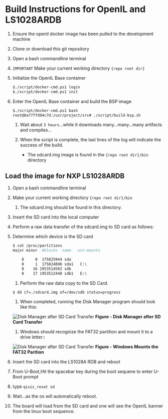 # Build Instructions for OpenIL and LS1028ARDB

1. Ensure the openil docker image has been pulled to the development machine
2. Clone or download this git repository
3. Open a bash commandline terminal
1. `IMPORTANT` Make your current working directory `{repo root dir}`
2. Initialize the OpenIL Base container

   ~~~bash
   $./script/docker-cmd.ps1 login
   $./script/docker-cmd.ps1 init
   ~~~

3. Enter the OpenIL Base container and build the BSP image

   ~~~bash
   $./script/docker-cmd.ps1 bash
   root@8a77ffd94c7d:/usr/project/src# ./script/build-bsp.sh
   ~~~

   1. Wait about `3 hours`...while it downloads many...many...many artifacts and compiles...

   2. When the script is complete, the last lines of the log will indicate the success of the build.
      - The sdcard.img image is found in the `{repo root dir}/bin` directory

## Load the image for NXP LS1028ARDB

1. Open a bash commandline terminal
1. Make your current working directory `{repo root dir}/bin`
    1. The sdcard.img should be found in this directory.
1. Insert the SD card into the local computer
1. Perform a raw data transfer of the sdcard.img to SD card as follows:
1. Determine which device is the SD card

    ~~~bash
    $ cat /proc/partitions
    major minor  #blocks  name   win-mounts

        8     0  175825944 sda
        8     1  175824896 sda1   C:\
        8    16 1953514582 sdb
        8    17 1953512448 sdb1   E:\
    ~~~

    1. Perform the raw data copy to the SD Card.

    ~~~bash
    $ dd if=./sdcard.img of=/dev/sdb status=progress
    ~~~

    1. When completed, running the Disk Manager program should look like this:

    ![Disk Manager after SD Card Transfer](media/DiskManagmentAfterSDcard.png)
    **Figure - Disk Manager after SD Card Transfer**

    1. Windows should recognize the FAT32 partition and mount it to a drive letter::

    ![Disk Manager after SD Card Transfer](media/D_DriveAfterSDCard.png)
    **Figure - Windows Mounts the FAT32 Parition**


1. Insert the SD card into the LS1028A RDB and reboot
1. From U-Boot,Hit the spacebar key during the boot sequene to enter U-Boot prompt
1. type `qixis_reset sd`
1. Wait...as the os will automatically reboot.
1. The board will load from the SD card and one will see the OpenIL banner from the linux boot sequence.

